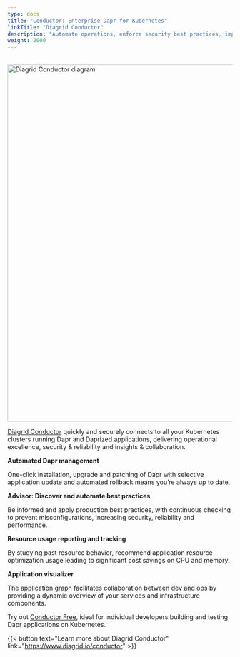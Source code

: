 ```yaml
---
type: docs
title: "Conductor: Enterprise Dapr for Kubernetes"
linkTitle: "Diagrid Conductor"
description: "Automate operations, enforce security best practices, improve uptime, and elevate insights across all your Dapr clusters"
weight: 2000
---
```


<br /><img src="/images/diagrid-conductor.png" alt="Diagrid Conductor diagram" width="800">

[Diagrid Conductor](https://www.diagrid.io/conductor) quickly and securely connects to all your Kubernetes clusters running Dapr and Daprized applications, delivering operational excellence, security & reliability and insights & collaboration.

**Automated Dapr management**

One-click installation, upgrade and patching of Dapr with selective application update and automated rollback means you’re always up to date.

**Advisor: Discover and automate best practices**

Be informed and apply production best practices, with continuous checking to prevent misconfigurations, increasing security, reliability and performance.

**Resource usage reporting  and tracking**

By studying past resource behavior, recommend application resource optimization usage leading to significant cost savings on CPU and memory.

**Application visualizer**

The application graph facilitates collaboration between dev and ops by providing a dynamic overview of your services and infrastructure components.

Try out [Conductor Free](https://www.diagrid.io/pricing), ideal for individual developers building and testing Dapr applications on Kubernetes.

{{< button text="Learn more about Diagrid Conductor" link="https://www.diagrid.io/conductor" >}}
